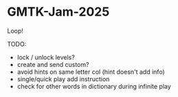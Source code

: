 # GMTK-Jam-2025
Loop!

TODO:
- lock / unlock levels?
- create and send custom?
- avoid hints on same letter col (hint doesn't add info)
- single/quick play add instruction
- check for other words in dictionary during infinite play

